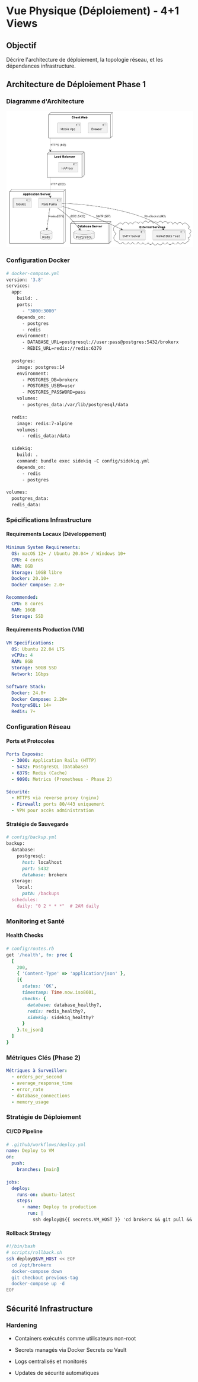 # Vue Physique (Déploiement) - 4+1 Views

## Objectif
Décrire l'architecture de déploiement, la topologie réseau, et les dépendances infrastructure.

## Architecture de Déploiement Phase 1

### Diagramme d'Architecture
  ![Diagram_architect](diagram_architect.png)

### Configuration Docker
```dockerfile
# docker-compose.yml
version: '3.8'
services:
  app:
    build: .
    ports:
      - "3000:3000"
    depends_on:
      - postgres
      - redis
    environment:
      - DATABASE_URL=postgresql://user:pass@postgres:5432/brokerx
      - REDIS_URL=redis://redis:6379

  postgres:
    image: postgres:14
    environment:
      - POSTGRES_DB=brokerx
      - POSTGRES_USER=user
      - POSTGRES_PASSWORD=pass
    volumes:
      - postgres_data:/var/lib/postgresql/data

  redis:
    image: redis:7-alpine
    volumes:
      - redis_data:/data

  sidekiq:
    build: .
    command: bundle exec sidekiq -C config/sidekiq.yml
    depends_on:
      - redis
      - postgres

volumes:
  postgres_data:
  redis_data:
```

### Spécifications Infrastructure
#### Requirements Locaux (Développement)
```yaml
Minimum System Requirements:
  OS: macOS 12+ / Ubuntu 20.04+ / Windows 10+
  CPU: 4 cores
  RAM: 8GB
  Storage: 10GB libre
  Docker: 20.10+
  Docker Compose: 2.0+

Recommended:
  CPU: 8 cores
  RAM: 16GB
  Storage: SSD
```

#### Requirements Production (VM)
```yaml 
VM Specifications:
  OS: Ubuntu 22.04 LTS
  vCPUs: 4
  RAM: 8GB
  Storage: 50GB SSD
  Network: 1Gbps

Software Stack:
  Docker: 24.0+
  Docker Compose: 2.20+
  PostgreSQL: 14+
  Redis: 7+
```
### Configuration Réseau
#### Ports et Protocoles
```yaml 
Ports Exposés:
  - 3000: Application Rails (HTTP)
  - 5432: PostgreSQL (Database)
  - 6379: Redis (Cache)
  - 9090: Metrics (Prometheus - Phase 2)

Sécurité:
  - HTTPS via reverse proxy (nginx)
  - Firewall: ports 80/443 uniquement
  - VPN pour accès administration
```
#### Stratégie de Sauvegarde
```ruby
# config/backup.yml
backup:
  database:
    postgresql:
      host: localhost
      port: 5432
      database: brokerx
  storage:
    local:
      path: /backups
  schedules:
    daily: "0 2 * * *"  # 2AM daily
```

### Monitoring et Santé
#### Health Checks
```ruby
# config/routes.rb
get '/health', to: proc { 
  [
    200, 
    { 'Content-Type' => 'application/json' },
    [{ 
      status: 'OK',
      timestamp: Time.now.iso8601,
      checks: {
        database: database_healthy?,
        redis: redis_healthy?,
        sidekiq: sidekiq_healthy?
      }
    }.to_json]
  ] 
}
```
### Métriques Clés (Phase 2)
```yaml
Métriques à Surveiller:
  - orders_per_second
  - average_response_time
  - error_rate
  - database_connections
  - memory_usage
```
### Stratégie de Déploiement
#### CI/CD Pipeline
```yaml
# .github/workflows/deploy.yml
name: Deploy to VM
on:
  push:
    branches: [main]

jobs:
  deploy:
    runs-on: ubuntu-latest
    steps:
      - name: Deploy to production
        run: |
          ssh deploy@${{ secrets.VM_HOST }} 'cd brokerx && git pull && docker-compose up -d'
```

#### Rollback Strategy 
```bash
#!/bin/bash
# scripts/rollback.sh
ssh deploy@$VM_HOST << EOF
  cd /opt/brokerx
  docker-compose down
  git checkout previous-tag
  docker-compose up -d
EOF
```

## Sécurité Infrastructure

### Hardening
- Containers exécutés comme utilisateurs non-root

- Secrets managés via Docker Secrets ou Vault

- Logs centralisés et monitorés

- Updates de sécurité automatiques
